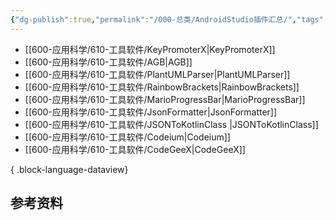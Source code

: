 ```yaml
---
{"dg-publish":true,"permalink":"/000-总类/AndroidStudio插件汇总/","tags":["汇总/AnroidPlugin"],"noteIcon":""}
---
```




- [[600-应用科学/610-工具软件/KeyPromoterX\|KeyPromoterX]]
- [[600-应用科学/610-工具软件/AGB\|AGB]]
- [[600-应用科学/610-工具软件/PlantUMLParser\|PlantUMLParser]]
- [[600-应用科学/610-工具软件/RainbowBrackets\|RainbowBrackets]]
- [[600-应用科学/610-工具软件/MarioProgressBar\|MarioProgressBar]]
- [[600-应用科学/610-工具软件/JsonFormatter\|JsonFormatter]]
- [[600-应用科学/610-工具软件/JSONToKotlinClass ​\|JSONToKotlinClass ​]]
- [[600-应用科学/610-工具软件/Codeium\|Codeium]]
- [[600-应用科学/610-工具软件/CodeGeeX\|CodeGeeX]]

{ .block-language-dataview}


## 参考资料